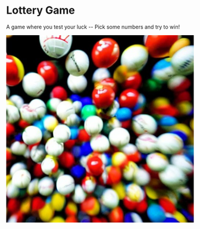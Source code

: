 # Lottery Game
A game where you test your luck -- Pick some numbers and try to win!
<p align = center>
<img src="https://github.com/Filpill/lottery-game/blob/main/lotteryBalls.jpg">
<p/>
